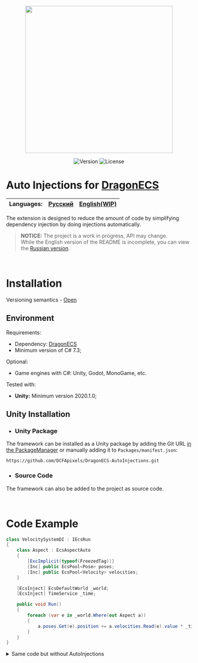 <p align="center">
<img width="400" src="https://github.com/DCFApixels/DragonECS-AutoInjections/assets/99481254/11868b2e-21f7-4f47-8970-03ad6329cf0e">
</p>

<p align="center">
<img alt="Version" src="https://img.shields.io/github/package-json/v/DCFApixels/DragonECS-AutoInjections?color=%23ff4e85&style=for-the-badge">
<img alt="License" src="https://img.shields.io/github/license/DCFApixels/DragonECS-AutoInjections?color=ff4e85&style=for-the-badge">
<!--<img alt="Discord" src="https://img.shields.io/discord/1111696966208999525?color=%23ff4e85&label=Discord&logo=Discord&logoColor=%23ff4e85&style=for-the-badge">-->
</p>

# Auto Injections for [DragonECS](https://github.com/DCFApixels/DragonECS)

| Languages: | [Русский](https://github.com/DCFApixels/DragonECS-AutoInjections/blob/main/README-RU.md) | [English(WIP)](https://github.com/DCFApixels/DragonECS-AutoInjections) |
| :--- | :--- | :--- |

The extension is designed to reduce the amount of code by simplifying dependency injection by doing injections automatically.
> **NOTICE:** The project is a work in progress, API may change.  
> While the English version of the README is incomplete, you can view the [Russian version](https://github.com/DCFApixels/DragonECS-AutoInjections/blob/main/README-RU.md).


</br>

# Installation
Versioning semantics - [Open](https://gist.github.com/DCFApixels/e53281d4628b19fe5278f3e77a7da9e8#file-dcfapixels_versioning_ru-md)
## Environment
Requirements:
+ Dependency: [DragonECS](https://github.com/DCFApixels/DragonECS)
+ Minimum version of C# 7.3;
  
Optional:
+ Game engines with C#: Unity, Godot, MonoGame, etc.
  
Tested with:
+ **Unity:** Minimum version 2020.1.0;

## Unity Installation
* ### Unity Package
The framework can be installed as a Unity package by adding the Git URL [in the PackageManager](https://docs.unity3d.com/2023.2/Documentation/Manual/upm-ui-giturl.html) or manually adding it to `Packages/manifest.json`: 
```
https://github.com/DCFApixels/DragonECS-AutoInjections.git
```
* ### Source Code
The framework can also be added to the project as source code.

</br>

# Code Example
```csharp
class VelocitySystemDI : IEcsRun
{
    class Aspect : EcsAspectAuto
    {
        [ExcImplicit(typeof(FreezedTag))]
        [Inc] public EcsPool<Pose> poses;
        [Inc] public EcsPool<Velocity> velocities;
    }

    [EcsInject] EcsDefaultWorld _world;
    [EcsInject] TimeService _time;

    public void Run()
    {
        foreach (var e in _world.Where(out Aspect a))
        {
            a.poses.Get(e).position += a.velocities.Read(e).value * _time.DeltaTime;
        }
    }
}
```
<details>
<summary>Same code but without AutoInjections</summary>
    
```csharp
class VelocitySystem : IEcsRun, IEcsInject<EcsDefaultWorld>, IEcsInject<TimeService>
{
    class Aspect : EcsAspect
    {
        public EcsPool<Pose> poses;
        public EcsPool<Velocity> velocities;
        public Aspect(Builder b)
        {
            b.Exclude<FreezedTag>();
            poses = b.Include<Pose>();
            velocities = b.Include<Velocity>();
        }
    }

    EcsDefaultWorld _world;
    TimeService _time;

    public void Inject(EcsDefaultWorld obj) => _world = obj;
    public void Inject(TimeService obj) => _time = obj;

    public void Run()
    {
        foreach (var e in _world.Where(out Aspect a))
        {
            a.poses.Get(e).position += a.velocities.Read(e).value * _time.DeltaTime;
        }
    }
}
```

</details>
